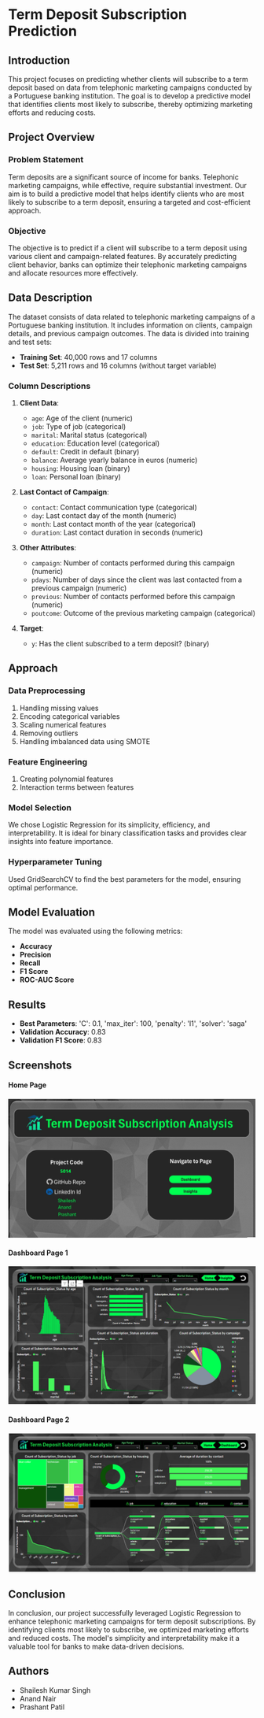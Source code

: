 # Term Deposit Subscription Prediction

## Introduction

This project focuses on predicting whether clients will subscribe to a term deposit based on data from telephonic marketing campaigns conducted by a Portuguese banking institution. The goal is to develop a predictive model that identifies clients most likely to subscribe, thereby optimizing marketing efforts and reducing costs.

## Project Overview

### Problem Statement

Term deposits are a significant source of income for banks. Telephonic marketing campaigns, while effective, require substantial investment. Our aim is to build a predictive model that helps identify clients who are most likely to subscribe to a term deposit, ensuring a targeted and cost-efficient approach.

### Objective

The objective is to predict if a client will subscribe to a term deposit using various client and campaign-related features. By accurately predicting client behavior, banks can optimize their telephonic marketing campaigns and allocate resources more effectively.

## Data Description

The dataset consists of data related to telephonic marketing campaigns of a Portuguese banking institution. It includes information on clients, campaign details, and previous campaign outcomes. The data is divided into training and test sets:

- **Training Set**: 40,000 rows and 17 columns
- **Test Set**: 5,211 rows and 16 columns (without target variable)

### Column Descriptions

1. **Client Data**:
   - `age`: Age of the client (numeric)
   - `job`: Type of job (categorical)
   - `marital`: Marital status (categorical)
   - `education`: Education level (categorical)
   - `default`: Credit in default (binary)
   - `balance`: Average yearly balance in euros (numeric)
   - `housing`: Housing loan (binary)
   - `loan`: Personal loan (binary)

2. **Last Contact of Campaign**:
   - `contact`: Contact communication type (categorical)
   - `day`: Last contact day of the month (numeric)
   - `month`: Last contact month of the year (categorical)
   - `duration`: Last contact duration in seconds (numeric)

3. **Other Attributes**:
   - `campaign`: Number of contacts performed during this campaign (numeric)
   - `pdays`: Number of days since the client was last contacted from a previous campaign (numeric)
   - `previous`: Number of contacts performed before this campaign (numeric)
   - `poutcome`: Outcome of the previous marketing campaign (categorical)

4. **Target**:
   - `y`: Has the client subscribed to a term deposit? (binary)

## Approach

### Data Preprocessing

1. Handling missing values
2. Encoding categorical variables
3. Scaling numerical features
4. Removing outliers
5. Handling imbalanced data using SMOTE

### Feature Engineering

1. Creating polynomial features
2. Interaction terms between features

### Model Selection

We chose Logistic Regression for its simplicity, efficiency, and interpretability. It is ideal for binary classification tasks and provides clear insights into feature importance. 

### Hyperparameter Tuning

Used GridSearchCV to find the best parameters for the model, ensuring optimal performance.

## Model Evaluation

The model was evaluated using the following metrics:

- **Accuracy**
- **Precision**
- **Recall**
- **F1 Score**
- **ROC-AUC Score**

## Results

- **Best Parameters**: 'C': 0.1, 'max_iter': 100, 'penalty': 'l1', 'solver': 'saga'
- **Validation Accuracy**: 0.83
- **Validation F1 Score**: 0.83

## Screenshots

#### Home Page
![Home Page](https://github.com/shailesh-1011/TermDeposit_5014/blob/main/Logos/HomePage.png)

#### Dashboard Page 1
![Page 1](https://github.com/shailesh-1011/TermDeposit_5014/blob/main/Logos/Page%201.png)

#### Dashboard Page 2
![Page 2](https://github.com/shailesh-1011/TermDeposit_5014/blob/main/Logos/Page%202.png)


## Conclusion

In conclusion, our project successfully leveraged Logistic Regression to enhance telephonic marketing campaigns for term deposit subscriptions. By identifying clients most likely to subscribe, we optimized marketing efforts and reduced costs. The model's simplicity and interpretability make it a valuable tool for banks to make data-driven decisions.

## Authors

- Shailesh Kumar Singh
- Anand Nair
- Prashant Patil


